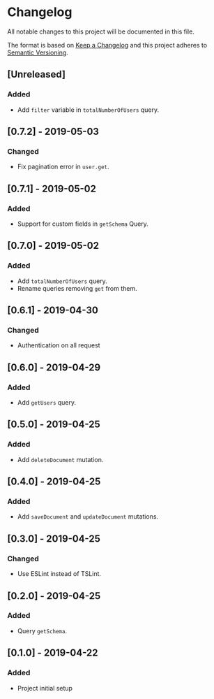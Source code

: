 # Changelog

All notable changes to this project will be documented in this file.

The format is based on [Keep a Changelog](http://keepachangelog.com/en/1.0.0/)
and this project adheres to [Semantic Versioning](http://semver.org/spec/v2.0.0.html).

## [Unreleased]

### Added

- Add `filter` variable in `totalNumberOfUsers` query.

## [0.7.2] - 2019-05-03

### Changed

- Fix pagination error in `user.get`.

## [0.7.1] - 2019-05-02

### Added

- Support for custom fields in `getSchema` Query.

## [0.7.0] - 2019-05-02

### Added

- Add `totalNumberOfUsers` query.
- Rename queries removing `get` from them.

## [0.6.1] - 2019-04-30

### Changed

- Authentication on all request

## [0.6.0] - 2019-04-29

### Added

- Add `getUsers` query.

## [0.5.0] - 2019-04-25

### Added

- Add `deleteDocument` mutation.

## [0.4.0] - 2019-04-25

### Added

- Add `saveDocument` and `updateDocument` mutations.

## [0.3.0] - 2019-04-25

### Changed

- Use ESLint instead of TSLint.

## [0.2.0] - 2019-04-25

### Added

- Query `getSchema`.

## [0.1.0] - 2019-04-22

### Added

- Project initial setup
